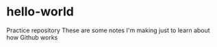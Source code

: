 # hello-world
Practice repository
These are some notes I'm making just to learn about how Github works
